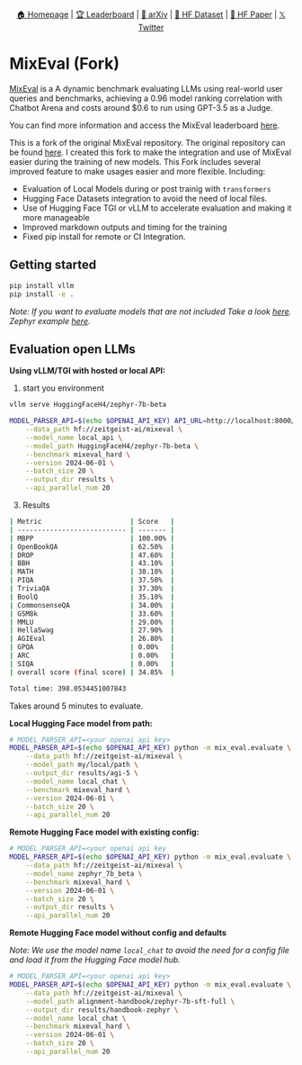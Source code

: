 <p align="center"><a href="https://mixeval.github.io/">🏠 Homepage</a> | <a href="https://mixeval.github.io/#leaderboard">🏆 Leaderboard</a> | <a href="https://arxiv.org/abs/2406.06565">📜 arXiv</a> | <a href="https://huggingface.co/datasets/MixEval/MixEval">🤗 HF Dataset</a> | <a href="https://huggingface.co/papers/2406.06565">🤗 HF Paper</a> | <a href="https://x.com/NiJinjie/status/1798182749049852411">𝕏 Twitter</a></p>
</p>

# MixEval (Fork)


[MixEval](https://github.com/Psycoy/MixEval/) is a A dynamic benchmark evaluating LLMs using real-world user queries and benchmarks, achieving a 0.96 model ranking correlation with Chatbot Arena and costs around $0.6 to run using GPT-3.5 as a Judge.

You can find more information and access the MixEval leaderboard [here](https://mixeval.github.io/#leaderboard).

This is a fork of the original MixEval repository. The original repository can be found [here](https://github.com/Psycoy/MixEval/). I created this fork to make the integration and use of MixEval easier during the training of new models. This Fork includes several improved feature to make usages easier and more flexible. Including:


* Evaluation of Local Models during or post trainig with `transformers` 
* Hugging Face Datasets integration to avoid the need of local files. 
* Use of Hugging Face TGI or vLLM to accelerate evaluation and making it more manageable
* Improved markdown outputs and timing for the training
* Fixed pip install for remote or CI Integration. 

## Getting started 

```bash
pip install vllm
pip install -e .
```

_Note: If you want to evaluate models that are not included Take a look [here](https://github.com/philschmid/MixEval?tab=readme-ov-file#registering-new-models). Zephyr example [here](https://github.com/philschmid/MixEval/blob/main/mix_eval/models/zephyr_7b_beta.py)._

## Evaluation open LLMs

**Using vLLM/TGI with hosted or local API:**

1. start you environment
```bash
vllm serve HuggingFaceH4/zephyr-7b-beta
```

```bash
MODEL_PARSER_API=$(echo $OPENAI_API_KEY) API_URL=http://localhost:8000/v1 python -m mix_eval.evaluate \
    --data_path hf://zeitgeist-ai/mixeval \
    --model_name local_api \
    --model_path HuggingFaceH4/zephyr-7b-beta \
    --benchmark mixeval_hard \
    --version 2024-06-01 \
    --batch_size 20 \
    --output_dir results \
    --api_parallel_num 20
```

3. Results

```bash
| Metric                      | Score   |
| --------------------------- | ------- |
| MBPP                        | 100.00% |
| OpenBookQA                  | 62.50%  |
| DROP                        | 47.60%  |
| BBH                         | 43.10%  |
| MATH                        | 38.10%  |
| PIQA                        | 37.50%  |
| TriviaQA                    | 37.30%  |
| BoolQ                       | 35.10%  |
| CommonsenseQA               | 34.00%  |
| GSM8k                       | 33.60%  |
| MMLU                        | 29.00%  |
| HellaSwag                   | 27.90%  |
| AGIEval                     | 26.80%  |
| GPQA                        | 0.00%   |
| ARC                         | 0.00%   |
| SIQA                        | 0.00%   |
| overall score (final score) | 34.85%  |

Total time: 398.0534451007843
``````

Takes around 5 minutes to evaluate.

**Local Hugging Face model from path:**

```bash
# MODEL_PARSER_API=<your openai api key>
MODEL_PARSER_API=$(echo $OPENAI_API_KEY) python -m mix_eval.evaluate \
    --data_path hf://zeitgeist-ai/mixeval \
    --model_path my/local/path \
    --output_dir results/agi-5 \
    --model_name local_chat \
    --benchmark mixeval_hard \
    --version 2024-06-01 \
    --batch_size 20 \
    --api_parallel_num 20
```

**Remote Hugging Face model with existing config:**

```bash
# MODEL_PARSER_API=<your openai api key
MODEL_PARSER_API=$(echo $OPENAI_API_KEY) python -m mix_eval.evaluate \
    --data_path hf://zeitgeist-ai/mixeval \
    --model_name zephyr_7b_beta \
    --benchmark mixeval_hard \
    --version 2024-06-01 \
    --batch_size 20 \
    --output_dir results \
    --api_parallel_num 20
```

**Remote Hugging Face model without config and defaults**

_Note: We use the model name `local_chat` to avoid the need for a config file and load it from the Hugging Face model hub._

```bash
# MODEL_PARSER_API=<your openai api key>
MODEL_PARSER_API=$(echo $OPENAI_API_KEY) python -m mix_eval.evaluate \
    --data_path hf://zeitgeist-ai/mixeval \
    --model_path alignment-handbook/zephyr-7b-sft-full \
    --output_dir results/handbook-zephyr \
    --model_name local_chat \
    --benchmark mixeval_hard \
    --version 2024-06-01 \
    --batch_size 20 \
    --api_parallel_num 20
```